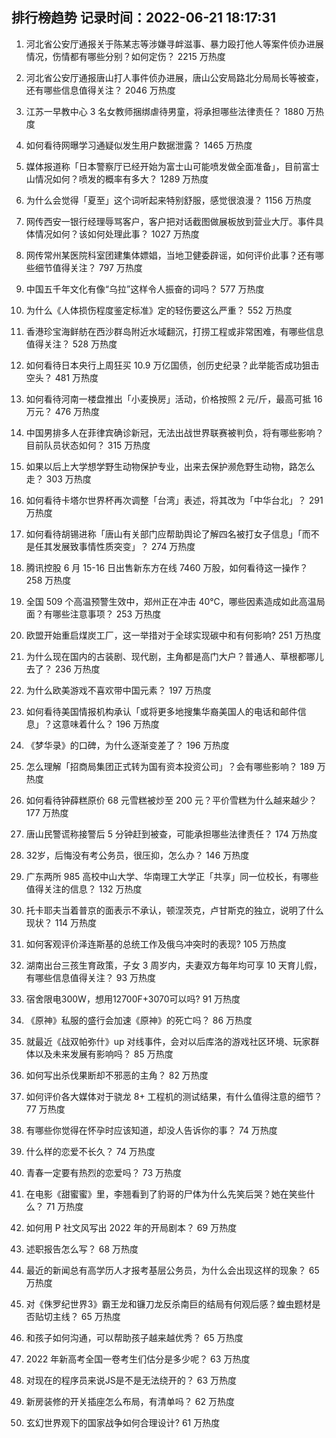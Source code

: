 
## 排行榜趋势 记录时间：2022-06-21 18:17:31
  
  1. 河北省公安厅通报关于陈某志等涉嫌寻衅滋事、暴力殴打他人等案件侦办进展情况，伤情都有哪些分别？如何定伤？ 2215 万热度
    
  2. 河北省公安厅通报唐山打人事件侦办进展，唐山公安局路北分局局长等被查，还有哪些信息值得关注？ 2046 万热度
    
  3. 江苏一早教中心 3 名女教师捆绑虐待男童，将承担哪些法律责任？ 1880 万热度
    
  4. 如何看待网曝学习通疑似发生用户数据泄露？ 1465 万热度
    
  5. 媒体报道称「日本警察厅已经开始为富士山可能喷发做全面准备」，目前富士山情况如何？喷发的概率有多大？ 1289 万热度
    
  6. 为什么会觉得「夏至」这个词听起来特别舒服，感觉很浪漫？ 1156 万热度
    
  7. 网传西安一银行经理辱骂客户，客户把对话截图做展板放到营业大厅。事件具体情况如何？该如何处理此事？ 1027 万热度
    
  8. 网传常州某医院科室团建集体嫖娼，当地卫健委辟谣，如何评价此事？还有哪些细节值得关注？ 797 万热度
    
  9. 中国五千年文化有像“乌拉”这样令人振奋的词吗？ 577 万热度
    
  10. 为什么《人体损伤程度鉴定标准》定的轻伤要这么严重？ 552 万热度
    
  11. 香港珍宝海鲜舫在西沙群岛附近水域翻沉，打捞工程或非常困难，有哪些信息值得关注？ 528 万热度
    
  12. 如何看待日本央行上周狂买 10.9 万亿国债，创历史纪录？此举能否成功狙击空头？ 481 万热度
    
  13. 如何看待河南一楼盘推出「小麦换房」活动，价格按照 2 元/斤，最高可抵 16 万元？ 476 万热度
    
  14. 中国男排多人在菲律宾确诊新冠，无法出战世界联赛被判负，将有哪些影响？目前队员状态如何？ 315 万热度
    
  15. 如果以后上大学想学野生动物保护专业，出来去保护濒危野生动物，路怎么走？ 303 万热度
    
  16. 如何看待卡塔尔世界杯再次调整「台湾」表述，将其改为「中华台北」？ 291 万热度
    
  17. 如何看待胡锡进称「唐山有关部门应帮助舆论了解四名被打女子信息」「而不是任其发展致事情性质突变」？ 274 万热度
    
  18. 腾讯控股 6 月 15-16 日出售新东方在线 7460 万股，如何看待这一操作？ 258 万热度
    
  19. 全国 509 个高温预警生效中，郑州正在冲击 40℃，哪些因素造成如此高温局面？有哪些注意事项？ 253 万热度
    
  20. 欧盟开始重启煤炭工厂，这一举措对于全球实现碳中和有何影响? 251 万热度
    
  21. 为什么现在国内的古装剧、现代剧，主角都是高门大户？普通人、草根都哪儿去了？ 236 万热度
    
  22. 为什么欧美游戏不喜欢带中国元素？ 197 万热度
    
  23. 如何看待美国情报机构承认「或将更多地搜集华裔美国人的电话和邮件信息」？这意味着什么？ 196 万热度
    
  24. 《梦华录》的口碑，为什么逐渐变差了？ 196 万热度
    
  25. 怎么理解「招商局集团正式转为国有资本投资公司」？会有哪些影响？ 189 万热度
    
  26. 如何看待钟薛糕原价 68 元雪糕被炒至 200 元？平价雪糕为什么越来越少？ 177 万热度
    
  27. 唐山民警谎称接警后 5 分钟赶到被查，可能承担哪些法律责任？ 174 万热度
    
  28. 32岁，后悔没有考公务员，很压抑，怎么办？ 146 万热度
    
  29. 广东两所 985 高校中山大学、华南理工大学正「共享」同一位校长，有哪些值得关注的信息？ 132 万热度
    
  30. 托卡耶夫当着普京的面表示不承认，顿涅茨克，卢甘斯克的独立​，说明了什么现状？ 114 万热度
    
  31. 如何客观评价泽连斯基的总统工作及俄乌冲突时的表现? 105 万热度
    
  32. 湖南出台三孩生育政策，子女 3 周岁内，夫妻双方每年均可享 10 天育儿假，有哪些信息值得关注？ 93 万热度
    
  33. 宿舍限电300W，想用12700F+3070可以吗? 91 万热度
    
  34. 《原神》私服的盛行会加速《原神》的死亡吗？ 86 万热度
    
  35. 就最近《战双帕弥什》up 对线事件，会对以后库洛的游戏社区环境、玩家群体以及未来发展有影响吗？ 85 万热度
    
  36. 如何写出杀伐果断却不邪恶的主角？ 82 万热度
    
  37. 如何评价各大媒体对于骁龙 8+ 工程机的测试结果，有什么值得注意的细节？ 77 万热度
    
  38. 有哪些你觉得在怀孕时应该知道，却没人告诉你的事？ 74 万热度
    
  39. 什么样的恋爱不长久？ 74 万热度
    
  40. 青春一定要有热烈的恋爱吗？ 73 万热度
    
  41. 在电影《甜蜜蜜》里，李翘看到了豹哥的尸体为什么先笑后哭？她在笑些什么？ 71 万热度
    
  42. 如何用 P 社文风写出 2022 年的开局剧本？ 69 万热度
    
  43. 述职报告怎么写？ 68 万热度
    
  44. 最近的新闻总有高学历人才报考基层公务员，为什么会出现这样的现象？ 65 万热度
    
  45. 对《侏罗纪世界3》霸王龙和镰刀龙反杀南巨的结局有何观后感？蝗虫题材是否贴切主线？ 65 万热度
    
  46. 和孩子如何沟通，可以帮助孩子越来越优秀？ 65 万热度
    
  47. 2022 年新高考全国一卷考生们估分是多少呢？ 63 万热度
    
  48. 对现在的程序员来说JS是不是无法绕开的？ 63 万热度
    
  49. 新房装修的开关插座怎么布局，有清单吗？ 62 万热度
    
  50. 玄幻世界观下的国家战争如何合理设计? 61 万热度
    